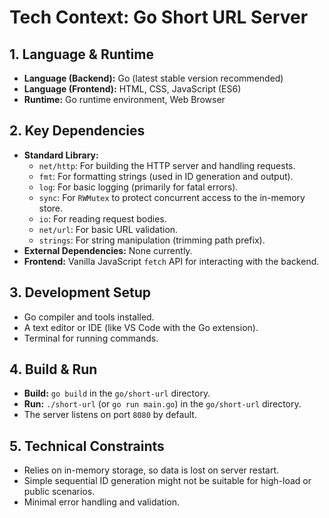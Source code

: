 # Tech Context: Go Short URL Server

## 1. Language & Runtime

- **Language (Backend):** Go (latest stable version recommended)
- **Language (Frontend):** HTML, CSS, JavaScript (ES6)
- **Runtime:** Go runtime environment, Web Browser

## 2. Key Dependencies

- **Standard Library:**
  - `net/http`: For building the HTTP server and handling requests.
  - `fmt`: For formatting strings (used in ID generation and output).
  - `log`: For basic logging (primarily for fatal errors).
  - `sync`: For `RWMutex` to protect concurrent access to the in-memory store.
  - `io`: For reading request bodies.
  - `net/url`: For basic URL validation.
  - `strings`: For string manipulation (trimming path prefix).
- **External Dependencies:** None currently.
- **Frontend:** Vanilla JavaScript `fetch` API for interacting with the backend.

## 3. Development Setup

- Go compiler and tools installed.
- A text editor or IDE (like VS Code with the Go extension).
- Terminal for running commands.

## 4. Build & Run

- **Build:** `go build` in the `go/short-url` directory.
- **Run:** `./short-url` (or `go run main.go`) in the `go/short-url` directory.
- The server listens on port `8080` by default.

## 5. Technical Constraints

- Relies on in-memory storage, so data is lost on server restart.
- Simple sequential ID generation might not be suitable for high-load or public scenarios.
- Minimal error handling and validation.
